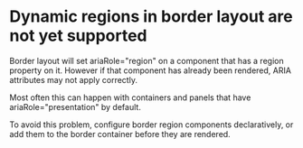 # Dynamic regions in border layout are not yet supported

Border layout will set ariaRole="region" on a component that has a region property
on it. However if that component has already been rendered, ARIA attributes may not
apply correctly.

Most often this can happen with containers and panels that have ariaRole="presentation"
by default.

To avoid this problem, configure border region components declaratively, or add them
to the border container before they are rendered.
